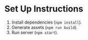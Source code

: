 # Set Up Instructions
1. Install dependencies (`npm install`).
2. Generate assets (`npm run build`).
3. Run server (`npm start`).
